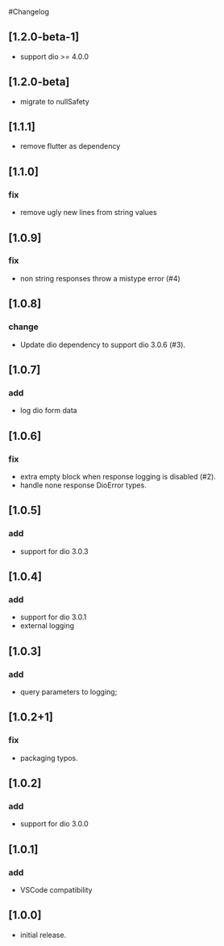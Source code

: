 #Changelog

## [1.2.0-beta-1]
- support dio >= 4.0.0 
## [1.2.0-beta]
- migrate to nullSafety
## [1.1.1]
- remove flutter as dependency

## [1.1.0]

### fix

- remove ugly new lines from string values

## [1.0.9]

### fix

- non string responses throw a mistype error (#4)

## [1.0.8]

### change

- Update dio dependency to support dio 3.0.6 (#3).

## [1.0.7]

### add

- log dio form data

## [1.0.6]

### fix

- extra empty block when response logging is disabled (#2).
- handle none response DioError types.

## [1.0.5]

### add

- support for dio 3.0.3

## [1.0.4]

### add

- support for dio 3.0.1
- external logging

## [1.0.3]

### add

- query parameters to logging;

## [1.0.2+1]

### fix

- packaging typos.

## [1.0.2]

### add

- support for dio 3.0.0

## [1.0.1]

### add

- VSCode compatibility

## [1.0.0]

- initial release.
